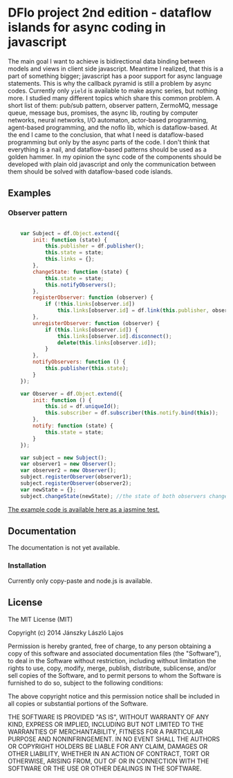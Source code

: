 # DFlo project 2nd edition - dataflow islands for async coding in javascript

The main goal I want to achieve is bidirectional data binding between models and views in client side javascript. Meantime I realized, that
this is a part of something bigger; javascript has a poor support for async language statements. This is why the callback pyramid is still a
problem by async codes. Currently only `yield` is available to make async series, but nothing more. I studied many different topics which share this
common problem. A short list of them: pub/sub pattern, observer pattern, ZermoMQ, message queue, message bus, promises, the async
lib, routing by computer networks, neural networks, I/O automaton, actor-based programming, agent-based programming, and the noflo lib, which
is dataflow-based. At the end I came to the conclusion, that what I need is dataflow-based programming but only by the async parts of the code.
I don't think that everything is a nail, and dataflow-based patterns should be used as a golden hammer. In my opinion the
sync code of the components should be developed with plain old javascript and only the communication between them
should be solved with dataflow-based code islands.

## Examples

### Observer pattern

```js

    var Subject = df.Object.extend({
        init: function (state) {
            this.publisher = df.publisher();
            this.state = state;
            this.links = {};
        },
        changeState: function (state) {
            this.state = state;
            this.notifyObservers();
        },
        registerObserver: function (observer) {
            if (!this.links[observer.id])
                this.links[observer.id] = df.link(this.publisher, observer.subscriber);
        },
        unregisterObserver: function (observer) {
            if (this.links[observer.id]) {
                this.links[observer.id].disconnect();
                delete(this.links[observer.id]);
            }
        },
        notifyObservers: function () {
            this.publisher(this.state);
        }
    });

    var Observer = df.Object.extend({
        init: function () {
            this.id = df.uniqueId();
            this.subscriber = df.subscriber(this.notify.bind(this));
        },
        notify: function (state) {
            this.state = state;
        }
    });

    var subject = new Subject();
    var observer1 = new Observer();
    var observer2 = new Observer();
    subject.registerObserver(observer1);
    subject.registerObserver(observer2);
    var newState = {};
    subject.changeState(newState); //the state of both observers changed
```

[The example code is available here as a jasmine test.](test/example.observer.spec.js)

## Documentation

The documentation is not yet available.

### Installation

Currently only copy-paste and node.js is available.

## License

The MIT License (MIT)

Copyright (c) 2014 Jánszky László Lajos

Permission is hereby granted, free of charge, to any person obtaining a copy
of this software and associated documentation files (the "Software"), to deal
in the Software without restriction, including without limitation the rights
to use, copy, modify, merge, publish, distribute, sublicense, and/or sell
copies of the Software, and to permit persons to whom the Software is
furnished to do so, subject to the following conditions:

The above copyright notice and this permission notice shall be included in all
copies or substantial portions of the Software.

THE SOFTWARE IS PROVIDED "AS IS", WITHOUT WARRANTY OF ANY KIND, EXPRESS OR
IMPLIED, INCLUDING BUT NOT LIMITED TO THE WARRANTIES OF MERCHANTABILITY,
FITNESS FOR A PARTICULAR PURPOSE AND NONINFRINGEMENT. IN NO EVENT SHALL THE
AUTHORS OR COPYRIGHT HOLDERS BE LIABLE FOR ANY CLAIM, DAMAGES OR OTHER
LIABILITY, WHETHER IN AN ACTION OF CONTRACT, TORT OR OTHERWISE, ARISING FROM,
OUT OF OR IN CONNECTION WITH THE SOFTWARE OR THE USE OR OTHER DEALINGS IN THE
SOFTWARE.